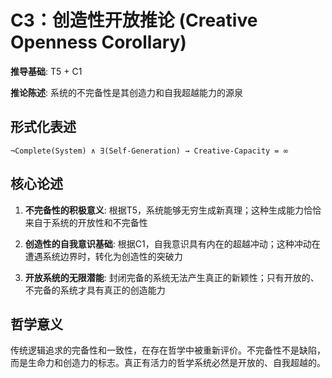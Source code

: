 # C3：创造性开放推论 (Creative Openness Corollary)

**推导基础**: T5 + C1

**推论陈述**: 系统的不完备性是其创造力和自我超越能力的源泉

## 形式化表述
```
¬Complete(System) ∧ ∃(Self-Generation) → Creative-Capacity = ∞
```

## 核心论述

1. **不完备性的积极意义**: 根据T5，系统能够无穷生成新真理；这种生成能力恰恰来自于系统的开放性和不完备性

2. **创造性的自我意识基础**: 根据C1，自我意识具有内在的超越冲动；这种冲动在遭遇系统边界时，转化为创造性的突破力

3. **开放系统的无限潜能**: 封闭完备的系统无法产生真正的新颖性；只有开放的、不完备的系统才具有真正的创造能力

## 哲学意义

传统逻辑追求的完备性和一致性，在存在哲学中被重新评价。不完备性不是缺陷，而是生命力和创造力的标志。真正有活力的哲学系统必然是开放的、自我超越的。